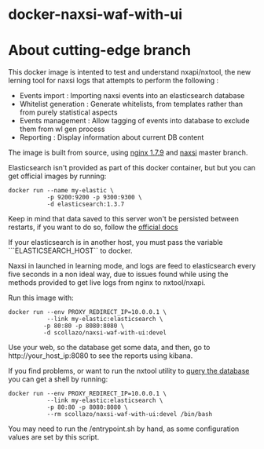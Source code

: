 # docker-naxsi-waf-with-ui

# About cutting-edge branch

This docker image is intented to test and understand nxapi/nxtool, the new lerning tool for naxsi logs that attempts to perform the following :

 * Events import : Importing naxsi events into an elasticsearch database
 * Whitelist generation : Generate whitelists, from templates rather than from purely statistical aspects
 * Events management : Allow tagging of events into database to exclude them from wl gen process
 * Reporting : Display information about current DB content


The image  is built from source, using [nginx 1.7.9](http://nginx.org/download/) and  [naxsi](https://github.com/nbs-system/naxsi) master branch.


Elasticsearch isn't provided as part of this docker container, but but you can get official images by running:

    docker run --name my-elastic \
               -p 9200:9200 -p 9300:9300 \
               -d elasticsearch:1.3.7

Keep in mind that data saved to this server won't be persisted between restarts, if you want to do so, follow the [official docs](https://github.com/dockerfile/elasticsearch)

If your elasticsearch is in another host, you must pass the variable ```ELASTICSEARCH_HOST`` to docker.


Naxsi in launched in learning mode, and logs are feed to elasticsearch every five seconds in a non ideal way, due to issues found while using the methods provided to get live logs from nginx to nxtool/nxapi.

Run this image with:

    docker run --env PROXY_REDIRECT_IP=10.0.0.1 \
               --link my-elastic:elasticsearch \
              -p 80:80 -p 8080:8080 \
              -d scollazo/naxsi-waf-with-ui:devel

Use your web, so the database get some data,  and then, go to http://your_host_ip:8080 to see the reports using kibana.

If you find problems, or want to run the nxtool utility to [query the database](https://github.com/nbs-system/naxsi/tree/master/nxapi#simple-usage-approach) you can get a shell by running:

    docker run --env PROXY_REDIRECT_IP=10.0.0.1 \
               --link my-elastic:elasticsearch \
               -p 80:80 -p 8080:8080 \
               --rm scollazo/naxsi-waf-with-ui:devel /bin/bash

You may need to run the /entrypoint.sh by hand, as some configuration values are set by this script.
